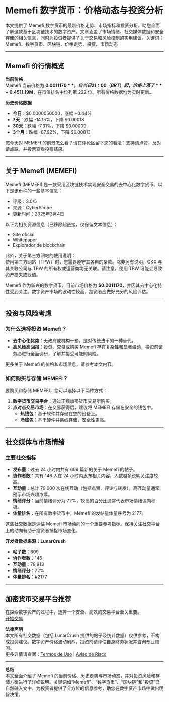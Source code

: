 # Memefi 数字货币：价格动态与投资分析

本文提供了 Memefi 数字货币的最新价格走势、市场指标和投资分析，助您全面了解这款基于区块链技术的数字资产。文章涵盖了市场情绪、社交媒体数据和安全存储的相关信息，同时为投资者提供了关于交易和风险控制的实用建议。关键词：Memefi、数字货币、区块链、价格走势、投资、市场动态

---

## Memefi 价行情概览

**当前价格**  
Memefi 当前价格为 **$0.0011170**。自当日 21:00（BRT）起，价格上涨了 **+0.45%**。流通量为 10,000,000,000 MEMEFI，总供应量同为 10,000,000,000 MEMEFI，市值完全摊薄约 **$11.19M**，在市值排名中位列第 222 位。所有价格数据均为实时更新。

**历史价格数据**  
- **今日**：$0.0000050000，涨幅 +0.44%  
- **7天**：跌幅 -14.15%，下降 $0.00018  
- **30天**：跌幅 -7.31%，下降 $0.00009  
- **3个月**：跌幅 -87.92%，下降 $0.00813  

您今天对 MEMEFI 的前景怎么看？请在评论区留下您的看法：支持请点赞，反对请点踩，并投票查看投票结果。

---

## 关于 Memefi (MEMEFI)

Memefi (MEMEFI) 是一款采用区块链技术实现安全交易的去中心化数字货币。以下是该币种的一些基本信息：

- 评级：3.0/5  
- 来源：CyberScope  
- 更新时间：2025年3月4日  

以下为相关资源信息（已移除超链接，仅保留文本信息）：  
- Site oficial  
- Whitepaper  
- Explorador de blockchain  

此外，关于第三方网站的使用说明：  
使用第三方网站（TPW）时，您需要遵守其各自的条款。除非另有说明，OKX 与其关联公司与 TPW 的所有权或运营商均无关联。请注意，使用 TPW 可能会导致资产损失或贬值。

Memefi 作为新兴的数字货币，目前市场价格为 **$0.0011170**，并因其去中心化特性受到关注。数字资产市场的波动性较高，投资者应做好充分的风险评估。

---

## 投资与风险考虑

### 为什么选择投资 Memefi？
- **去中心化优势**：无政府或机构干预，是对传统法币的一种替代。
- **高风险高回报**：投资、交易或购买 Memefi 存在复杂性和显著波动，投资前请务必进行全面调研，了解并接受可能的风险。

更多关于 Memefi 的价格和市场信息，请参考本文内容。

### 如何购买与存储 MEMEFI？
要购买和存储 MEMEFI，您可以选择以下两种方式：
1. **数字货币交易平台**：通过正规加密货币交易所购买。
2. **点对点交易市场**：在交易获得后，建议将 MEMEFI 存储在安全的钱包中。
   - **热钱包**：基于软件并存储在您的设备上。
   - **冷钱包**：基于硬件并离线存储，安全性更高。

---

## 社交媒体与市场情绪

### 主要社交指标
- **发布量**：过去 24 小时内共有 609 篇新的关于 Memefi 的帖子。
- **协作者数**：共有 146 人在 24 小时内发布相关内容，人数越多说明关注度较高。
- **互动量**：总计 79,000 次在线互动（包括点赞、评论与转发），高互动量通常预示市场兴趣浓厚。
- **情绪评分**：当前情绪评分为 72%，较高的百分比通常代表市场情绪偏向积极。
- **体量排名**：在所有数字货币中，Memefi 的发帖量体量序号为 2177。

这些社交数据是评估 Memefi 市场动向的一个重要参考指标。保持关注社交平台上的动向有助于投资者捕捉市场变化。

**开发者数据来源：LunarCrush**  
- **帖子数**：609  
- **协作者数**：146  
- **互动量**：78,913  
- **情绪评分**：72%  
- **体量排名**：#2177

---

## 加密货币交易平台推荐

在探索数字资产的过程中，选择一个安全、高效的交易平台至关重要。  
[开始交易](https://bit.ly/OKXe)

**法律声明**  
本文所有社交数据（包括 LunarCrush 提供的帖子及统计数据）仅供参考，不构成投资建议。数字资产价格波动剧烈，投资前请评估自身财务状况并咨询专业顾问。  
更多详情请查阅：[Termos de Uso](https://bit.ly/OKXe) | [Aviso de Risco](https://bit.ly/OKXe)

---

**总结**  
本文全面介绍了 Memefi 的当前价格、历史走势与市场动态，并对投资风险和存储方案进行了详细说明。关键词如“Memefi”、“数字货币”、“区块链”和“投资”已自然融入文中，为投资者提供了全方位的信息参考，助您在数字资产市场中做出明智决策。